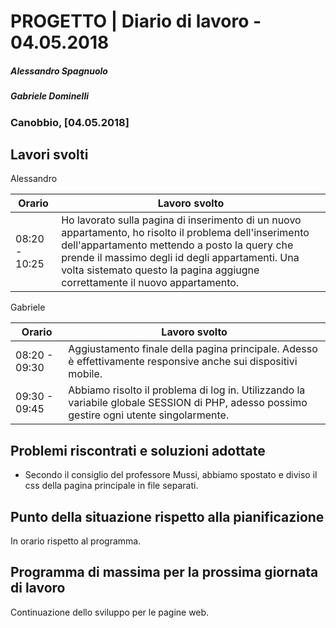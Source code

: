 # PROGETTO | Diario di lavoro - 04.05.2018
##### Alessandro Spagnuolo
##### Gabriele Dominelli
### Canobbio, [04.05.2018]

## Lavori svolti
Alessandro

|Orario        |Lavoro svolto                 |
|--------------|------------------------------|
|08:20 - 10:25 |Ho lavorato sulla pagina di inserimento di un nuovo appartamento, ho risolto il problema dell'inserimento dell'appartamento mettendo a posto la query che prende il massimo degli id degli appartamenti. Una volta sistemato questo la pagina aggiugne correttamente il nuovo appartamento.|

Gabriele

|Orario        |Lavoro svolto                 |
|--------------|------------------------------|
|08:20 - 09:30 |Aggiustamento finale della pagina principale. Adesso è effettivamente responsive anche sui dispositivi mobile.|
|09:30 - 09:45 |Abbiamo risolto il problema di log in. Utilizzando la variabile globale SESSION di PHP, adesso possimo gestire ogni utente singolarmente.|


##  Problemi riscontrati e soluzioni adottate
 - Secondo il consiglio del professore Mussi, abbiamo spostato e diviso il css della pagina principale in file separati.

##  Punto della situazione rispetto alla pianificazione
In orario rispetto al programma.


## Programma di massima per la prossima giornata di lavoro
Continuazione dello sviluppo per le pagine web.
